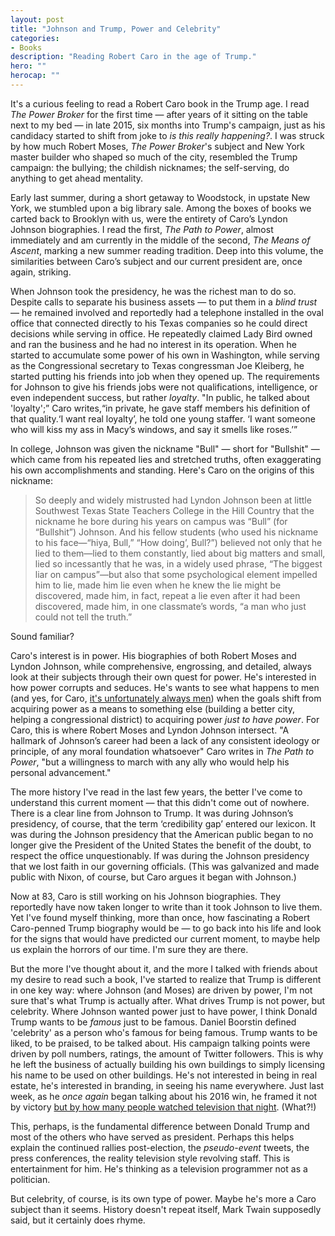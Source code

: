 ```yaml
---
layout: post
title: "Johnson and Trump, Power and Celebrity"
categories:
- Books
description: "Reading Robert Caro in the age of Trump."
hero: ""
herocap: ""
---
```


It's a curious feeling to read a Robert Caro book in the Trump age. I read *The Power Broker* for the first time — after years of it sitting on the table next to my bed — in late 2015, six months into Trump's campaign, just as his candidacy started to shift from joke to *is this really happening?*. I was struck by how much Robert Moses, *The Power Broker*'s subject and New York master builder who shaped so much of the city, resembled the Trump campaign: the bullying; the childish nicknames; the self-serving, do anything to get ahead mentality.

Early last summer, during a short getaway to Woodstock, in upstate New York, we stumbled upon a big library sale. Among the boxes of books we carted back to Brooklyn with us, were the entirety of Caro’s Lyndon Johnson biographies. I read the first, *The Path to Power*, almost immediately and am currently in the middle of the second, *The Means of Ascent*, marking a new summer reading tradition. Deep into this volume, the similarities between Caro’s subject and our current president are, once again, striking.

When Johnson took the presidency, he was the richest man to do so. Despite calls to separate his business assets — to put them in a *blind trust* — he remained involved and reportedly had a telephone installed in the oval office that connected directly to his Texas companies so he could direct decisions while serving in office. He repeatedly claimed Lady Bird owned and ran the business and he had no interest in its operation. When he started to accumulate some power of his own in Washington, while serving as the Congressional secretary to Texas congressman Joe Kleiberg, he started putting his friends into job when they opened up. The requirements for Johnson to give his friends jobs were not qualifications, intelligence, or even independent success, but rather *loyalty*. "In public, he talked about  'loyalty';” Caro writes,“in private, he gave staff members his definition of that quality.‘I want real loyalty’, he told one young staffer. ‘I want someone who will kiss my ass in Macy’s windows, and say it smells like roses.’”

In college, Johnson was given the nickname "Bull" — short for "Bullshit" — which came from his repeated lies and stretched truths, often exaggerating his own accomplishments and standing. Here's Caro on the origins of this nickname:

> So deeply and widely mistrusted had Lyndon Johnson been at little Southwest Texas State  Teachers College in the Hill Country that the nickname he bore during his years on campus was “Bull” (for “Bullshit”) Johnson. And his fellow students (who used his nickname to his face—“hiya, Bull,” “How doing’, Bull?”) believed not only that he lied to them—lied to them constantly, lied about big matters and small, lied so incessantly that he was, in a widely used phrase, “The biggest liar on campus”—but also that some psychological element impelled him to lie, made him lie even when he knew the lie might be discovered, made him, in fact, repeat a lie even after it had been discovered, made him, in one classmate’s words, “a man who just could not tell the truth.”

Sound familiar?

Caro's interest is in power. His biographies of both Robert Moses and Lyndon Johnson, while comprehensive, engrossing, and detailed, always look at their subjects through their own quest for power. He's interested in how power corrupts and seduces. He's wants to see what happens to men (and yes, for Caro, [it's unfortunately always men](https://lithub.com/on-robert-caro-great-men-and-the-problem-of-powerful-women-in-biography/)) when the goals shift from acquiring power as a means to something else (building a better city, helping a congressional district) to acquiring power *just to have power*. For Caro, this is where Robert Moses and Lyndon Johnson intersect. "A hallmark of Johnson’s career had been a lack of any consistent ideology or principle, of any moral foundation whatsoever" Caro writes in *The Path to Power*, "but a willingness to march with any ally who would help his personal advancement."

The more history I've read in the last few years, the better I've come to understand this current moment — that this didn't come out of nowhere. There is a clear line from Johnson to Trump. It was during Johnson’s presidency, of course, that the term ‘credibility gap’ entered our lexicon. It was during the Johnson presidency that the American public began to no longer give the President of the United States the benefit of the doubt, to respect the office unquestionably. If was during the Johnson presidency that we lost faith in our governing officials. (This was galvanized and made public with Nixon, of course, but Caro argues it began with Johnson.)

Now at 83, Caro is still working on his Johnson biographies. They reportedly have now taken longer to write than it took Johnson to live them. Yet I've found myself thinking, more than once, how fascinating a Robert Caro-penned Trump biography would be — to go back into his life and look for the signs that would have predicted our current moment, to maybe help us explain the horrors of our time. I'm sure they are there.

But the more I've thought about it, and the more I talked with friends about my desire to read such a book, I've started to realize that Trump is different in one key way: where Johnson (and Moses) are driven by power, I'm not sure that's what Trump is actually after. What drives Trump is not power, but celebrity. Where Johnson wanted power just to have power, I think Donald Trump wants to be *famous* just to be famous. Daniel Boorstin defined 'celebrity' as a person who's famous for being famous. Trump wants to be liked, to be praised, to be talked about. His campaign talking points were driven by poll numbers, ratings, the amount of Twitter followers. This is why he left the business of actually building his own buildings to simply licensing his name to be used on other buildings. He's not interested in being in real estate, he's interested in branding, in seeing his name everywhere. Just last week, as he *once again* began talking about his 2016 win, he framed it not by victory [but by how many people watched television that night](https://youtu.be/LUmABNS_3oE?t=66). (What?!)

This, perhaps, is the fundamental difference between Donald Trump and most of the others who have served as president. Perhaps this helps explain the continued rallies post-election, the *pseudo-event* tweets, the press conferences, the reality television style revolving staff. This is entertainment for him. He's thinking as a television programmer not as a politician.

But celebrity, of course, is its own type of power. Maybe he's more a Caro subject than it seems. History doesn't repeat itself, Mark Twain supposedly said, but it certainly does rhyme.


